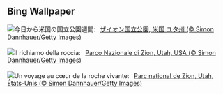 ## Bing Wallpaper
![](https://www.bing.com/th?id=OHR.ZionValley_JA-JP1023148962_UHD.jpg&w=1000)今日から米国の国立公園週間:&nbsp;&ensp;[ザイオン国立公園, 米国 ユタ州 (© Simon Dannhauer/Getty Images)](https://www.bing.com/th?id=OHR.ZionValley_JA-JP1023148962_UHD.jpg)
<br><br/>
![](https://www.bing.com/th?id=OHR.ZionValley_IT-IT1237391753_UHD.jpg&w=1000)Il richiamo della roccia:&nbsp;&ensp;[Parco Nazionale di Zion, Utah, USA (© Simon Dannhauer/Getty Images)](https://www.bing.com/th?id=OHR.ZionValley_IT-IT1237391753_UHD.jpg)
<br><br/>
![](https://www.bing.com/th?id=OHR.ZionValley_FR-FR4910447899_UHD.jpg&w=1000)Un voyage au cœur de la roche vivante:&nbsp;&ensp;[Parc national de Zion, Utah, États-Unis (© Simon Dannhauer/Getty Images)](https://www.bing.com/th?id=OHR.ZionValley_FR-FR4910447899_UHD.jpg)
<br><br/>
